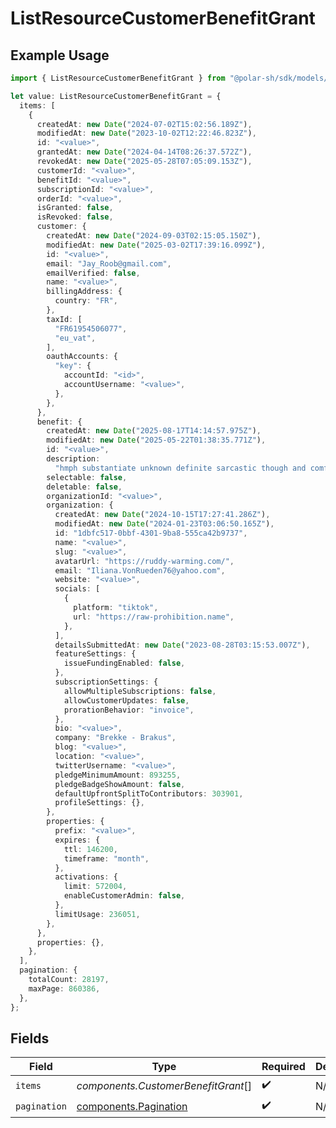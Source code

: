 # ListResourceCustomerBenefitGrant

## Example Usage

```typescript
import { ListResourceCustomerBenefitGrant } from "@polar-sh/sdk/models/components/listresourcecustomerbenefitgrant.js";

let value: ListResourceCustomerBenefitGrant = {
  items: [
    {
      createdAt: new Date("2024-07-02T15:02:56.189Z"),
      modifiedAt: new Date("2023-10-02T12:22:46.823Z"),
      id: "<value>",
      grantedAt: new Date("2024-04-14T08:26:37.572Z"),
      revokedAt: new Date("2025-05-28T07:05:09.153Z"),
      customerId: "<value>",
      benefitId: "<value>",
      subscriptionId: "<value>",
      orderId: "<value>",
      isGranted: false,
      isRevoked: false,
      customer: {
        createdAt: new Date("2024-09-03T02:15:05.150Z"),
        modifiedAt: new Date("2025-03-02T17:39:16.099Z"),
        id: "<value>",
        email: "Jay_Roob@gmail.com",
        emailVerified: false,
        name: "<value>",
        billingAddress: {
          country: "FR",
        },
        taxId: [
          "FR61954506077",
          "eu_vat",
        ],
        oauthAccounts: {
          "key": {
            accountId: "<id>",
            accountUsername: "<value>",
          },
        },
      },
      benefit: {
        createdAt: new Date("2025-08-17T14:14:57.975Z"),
        modifiedAt: new Date("2025-05-22T01:38:35.771Z"),
        id: "<value>",
        description:
          "hmph substantiate unknown definite sarcastic though and comfortable",
        selectable: false,
        deletable: false,
        organizationId: "<value>",
        organization: {
          createdAt: new Date("2024-10-15T17:27:41.286Z"),
          modifiedAt: new Date("2024-01-23T03:06:50.165Z"),
          id: "1dbfc517-0bbf-4301-9ba8-555ca42b9737",
          name: "<value>",
          slug: "<value>",
          avatarUrl: "https://ruddy-warming.com/",
          email: "Iliana.VonRueden76@yahoo.com",
          website: "<value>",
          socials: [
            {
              platform: "tiktok",
              url: "https://raw-prohibition.name",
            },
          ],
          detailsSubmittedAt: new Date("2023-08-28T03:15:53.007Z"),
          featureSettings: {
            issueFundingEnabled: false,
          },
          subscriptionSettings: {
            allowMultipleSubscriptions: false,
            allowCustomerUpdates: false,
            prorationBehavior: "invoice",
          },
          bio: "<value>",
          company: "Brekke - Brakus",
          blog: "<value>",
          location: "<value>",
          twitterUsername: "<value>",
          pledgeMinimumAmount: 893255,
          pledgeBadgeShowAmount: false,
          defaultUpfrontSplitToContributors: 303901,
          profileSettings: {},
        },
        properties: {
          prefix: "<value>",
          expires: {
            ttl: 146200,
            timeframe: "month",
          },
          activations: {
            limit: 572004,
            enableCustomerAdmin: false,
          },
          limitUsage: 236051,
        },
      },
      properties: {},
    },
  ],
  pagination: {
    totalCount: 28197,
    maxPage: 860386,
  },
};
```

## Fields

| Field                                                          | Type                                                           | Required                                                       | Description                                                    |
| -------------------------------------------------------------- | -------------------------------------------------------------- | -------------------------------------------------------------- | -------------------------------------------------------------- |
| `items`                                                        | *components.CustomerBenefitGrant*[]                            | :heavy_check_mark:                                             | N/A                                                            |
| `pagination`                                                   | [components.Pagination](../../models/components/pagination.md) | :heavy_check_mark:                                             | N/A                                                            |